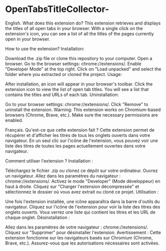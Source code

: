 # OpenTabsTitleCollector-

English.
What does this extension do?
This extension retrieves and displays the titles of all open tabs in your browser. With a single click on the extension's icon, you can see a list of all the titles of the pages currently open in your browser.

How to use the extension?
Installation:

Download the .zip file or clone this repository to your computer.
Open a browser.
Go to the browser settings: chrome://extensions/.
Enable "Developer Mode" at the top right.
Click on "Load unpacked" and select the folder where you extracted or cloned the project.
Usage:

After installation, an icon will appear in your browser's toolbar.
Click the extension icon to view the list of open tab titles.
You will see a list that contains the titles and URLs of each tab.
Uninstallation:

Go to your browser settings: chrome://extensions/.
Click "Remove" to uninstall the extension.
Warning:
This extension works on Chromium-based browsers (Chrome, Brave, etc.). Make sure the necessary permissions are enabled.

Français.
Qu'est-ce que cette extension fait ?
Cette extension permet de récupérer et d'afficher les titres de tous les onglets ouverts dans votre navigateur. En un seul clic sur l'icône de l'extension, vous pouvez voir une liste des titres de toutes les pages actuellement ouvertes dans votre navigateur.

Comment utiliser l'extension ?
Installation :

Téléchargez le fichier .zip ou clonez ce dépôt sur votre ordinateur.
Ouvrez un navigateur.
Allez dans les paramètres du navigateur : chrome://extensions/.
Activez le mode "Developer" (Mode développeur) en haut à droite.
Cliquez sur "Charger l'extension décompressée" et sélectionnez le dossier où vous avez extrait ou cloné ce projet.
Utilisation :

Une fois l'extension installée, une icône apparaîtra dans la barre d'outils du navigateur.
Cliquez sur l'icône de l'extension pour voir la liste des titres des onglets ouverts.
Vous verrez une liste qui contient les titres et les URL de chaque onglet.
Désinstallation :

Allez dans les paramètres de votre navigateur : chrome://extensions/.
Cliquez sur "Supprimer" pour désinstaller l'extension.
Avertissement :
Cette extension fonctionne sur les navigateurs basés sur Chromium (Chrome, Brave, etc.). Assurez-vous que les autorisations nécessaires sont activées.
